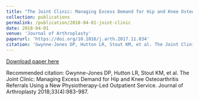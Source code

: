 ```yaml
---
title: "The Joint Clinic: Managing Excess Demand for Hip and Knee Osteoarthritis Referrals Using a New Physiotherapy-Led Outpatient Service"
collection: publications
permalink: /publication/2018-04-01-joint-clinic
date: 2018-04-01
venue: 'Journal of Arthroplasty'
paperurl: 'https://doi.org/10.1016/j.arth.2017.11.034'
citation: 'Gwynne-Jones DP, Hutton LR, Stout KM, et al. The Joint Clinic: Managing Excess Demand for Hip and Knee Osteoarthritis Referrals Using a New Physiotherapy-Led Outpatient Service. Journal of Arthroplasty 2018;33(4):983-987.'
---
```


<a href='https://doi.org/10.1016/j.arth.2017.11.034'>Download paper here</a>

Recommended citation: Gwynne-Jones DP, Hutton LR, Stout KM, et al. The Joint Clinic: Managing Excess Demand for Hip and Knee Osteoarthritis Referrals Using a New Physiotherapy-Led Outpatient Service. Journal of Arthroplasty 2018;33(4):983-987.